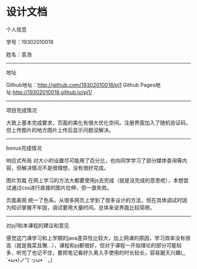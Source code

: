 设计文档
============
个人信息

学号：19302010018

姓名：袁浩

-------------------------
地址

Github地址：http://github.com/19302010018/pj1
Github Pages地址:http://19302010018.github.io/pj1/

-------------------------
项目完成情况

大致上基本完成要求，页面的美化有很大优化空间。注册界面加入了随机验证码，但上传图片的地方图片上传后显示问题没解决。

-------------------------
bonus完成情况

响应式布局
 对大小的设置尽可能用了百分比，也向同学学习了部分媒体查询等内容，但解决情况不是很理想，没有很好完成。

图片剪裁
 在网上学习的方法大都要使用js去完成（就是没完成的意思呢），本想尝试通过css进行直接的图片拉伸，但一直失败。

页面美观
 统一了色系，从很多网页上学到了很多设计的方法，但在具体调试时因为知识掌握不牢固，调试要用大量时间。总体来说界面比较简陋。

-------------------------
对pj1和本课程的建议和意见

感觉这门课学习和上学期的java差异性比较大，加上网课的原因，学习效率没有很高（就是我菜且懒...），课程和pj都很好，但对于课程一开始理论的部分可能较多，听完了也记不住，要把笔记看好久离入手使用的时长较长，容易磨灭兴趣(,,´•ω•)ノ"(´っω•｀。)